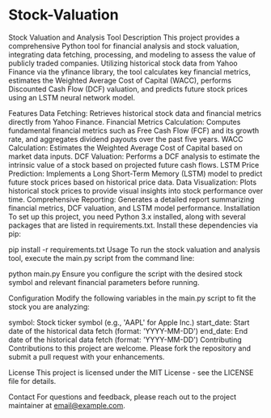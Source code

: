 # Stock-Valuation
Stock Valuation and Analysis Tool
Description
This project provides a comprehensive Python tool for financial analysis and stock valuation, integrating data fetching, processing, and modeling to assess the value of publicly traded companies. Utilizing historical stock data from Yahoo Finance via the yfinance library, the tool calculates key financial metrics, estimates the Weighted Average Cost of Capital (WACC), performs Discounted Cash Flow (DCF) valuation, and predicts future stock prices using an LSTM neural network model.

Features
Data Fetching: Retrieves historical stock data and financial metrics directly from Yahoo Finance.
Financial Metrics Calculation: Computes fundamental financial metrics such as Free Cash Flow (FCF) and its growth rate, and aggregates dividend payouts over the past five years.
WACC Calculation: Estimates the Weighted Average Cost of Capital based on market data inputs.
DCF Valuation: Performs a DCF analysis to estimate the intrinsic value of a stock based on projected future cash flows.
LSTM Price Prediction: Implements a Long Short-Term Memory (LSTM) model to predict future stock prices based on historical price data.
Data Visualization: Plots historical stock prices to provide visual insights into stock performance over time.
Comprehensive Reporting: Generates a detailed report summarizing financial metrics, DCF valuation, and LSTM model performance.
Installation
To set up this project, you need Python 3.x installed, along with several packages that are listed in requirements.txt. Install these dependencies via pip:

pip install -r requirements.txt
Usage
To run the stock valuation and analysis tool, execute the main.py script from the command line:

python main.py
Ensure you configure the script with the desired stock symbol and relevant financial parameters before running.

Configuration
Modify the following variables in the main.py script to fit the stock you are analyzing:

symbol: Stock ticker symbol (e.g., 'AAPL' for Apple Inc.)
start_date: Start date of the historical data fetch (format: 'YYYY-MM-DD')
end_date: End date of the historical data fetch (format: 'YYYY-MM-DD')
Contributing
Contributions to this project are welcome. Please fork the repository and submit a pull request with your enhancements.

License
This project is licensed under the MIT License - see the LICENSE file for details.

Contact
For questions and feedback, please reach out to the project maintainer at email@example.com.
